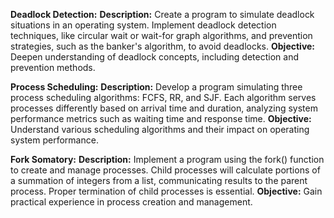 
**Deadlock Detection:**
  **Description:** Create a program to simulate deadlock situations in an operating system. Implement deadlock detection techniques, like circular wait or wait-for graph algorithms, and prevention strategies, such as the banker's algorithm, to avoid deadlocks.
  **Objective:** Deepen understanding of deadlock concepts, including detection and prevention methods.

**Process Scheduling:**
  **Description:** Develop a program simulating three process scheduling algorithms: FCFS, RR, and SJF. Each algorithm serves processes differently based on arrival time and duration, analyzing system performance metrics such as waiting time and response time.
  **Objective:** Understand various scheduling algorithms and their impact on operating system performance.

**Fork Somatory:**
  **Description:** Implement a program using the fork() function to create and manage processes. Child processes will calculate portions of a summation of integers from a list, communicating results to the parent process. Proper termination of child processes is essential.
  **Objective:** Gain practical experience in process creation and management.
  

